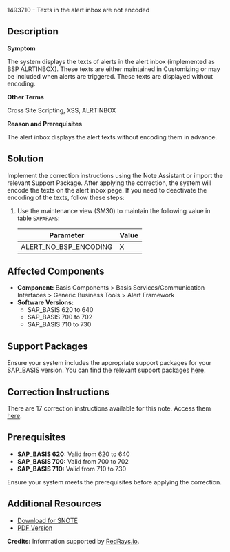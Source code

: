 1493710 - Texts in the alert inbox are not encoded

## Description

**Symptom**

The system displays the texts of alerts in the alert inbox (implemented as BSP ALRTINBOX). These texts are either maintained in Customizing or may be included when alerts are triggered. These texts are displayed without encoding.

**Other Terms**

Cross Site Scripting, XSS, ALRTINBOX

**Reason and Prerequisites**

The alert inbox displays the alert texts without encoding them in advance.

## Solution

Implement the correction instructions using the Note Assistant or import the relevant Support Package. After applying the correction, the system will encode the texts on the alert inbox page. If you need to deactivate the encoding of the texts, follow these steps:

1. Use the maintenance view (SM30) to maintain the following value in table `SXPARAMS`:

   | Parameter           | Value |
   |---------------------|-------|
   | ALERT_NO_BSP_ENCODING | X     |

## Affected Components

- **Component:** Basis Components > Basis Services/Communication Interfaces > Generic Business Tools > Alert Framework
- **Software Versions:**
  - SAP_BASIS 620 to 640
  - SAP_BASIS 700 to 702
  - SAP_BASIS 710 to 730

## Support Packages

Ensure your system includes the appropriate support packages for your SAP_BASIS version. You can find the relevant support packages [here](https://me.sap.com/supportpackage/SAPKB1493710).

## Correction Instructions

There are 17 correction instructions available for this note. Access them [here](https://me.sap.com/corrins/0001493710/41).

## Prerequisites

- **SAP_BASIS 620:** Valid from 620 to 640
- **SAP_BASIS 700:** Valid from 700 to 702
- **SAP_BASIS 710:** Valid from 710 to 730

Ensure your system meets the prerequisites before applying the correction.

## Additional Resources

- [Download for SNOTE](https://notesdownloads.sap.com/note/0040000008840242017)
- [PDF Version](https://me.sap.com/userapps.support.sap.com/sap/support/sfm/notes/print/0001493710?language=en-US&token=725550D93423C84696B06D2B081A1155)

**Credits:** Information supported by [RedRays.io](https://redrays.io).
